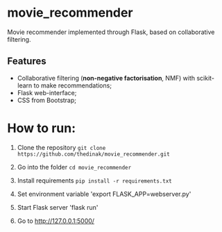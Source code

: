# movie_recommender
Movie recommender implemented through Flask, based on collaborative filtering.

## Features
* Collaborative filtering (**non-negative factorisation**, NMF) with scikit-learn to make recommendations;
* Flask web-interface;
* CSS from Bootstrap;

# How to run:
1. Clone the repository `git clone https://github.com/thedinak/movie_recommender.git`

2. Go into the folder `cd movie_recommender`

3. Install requirements `pip install -r requirements.txt`

4. Set environment variable 'export FLASK_APP=webserver.py'

5. Start Flask server 'flask run'

6. Go to http://127.0.0.1:5000/
